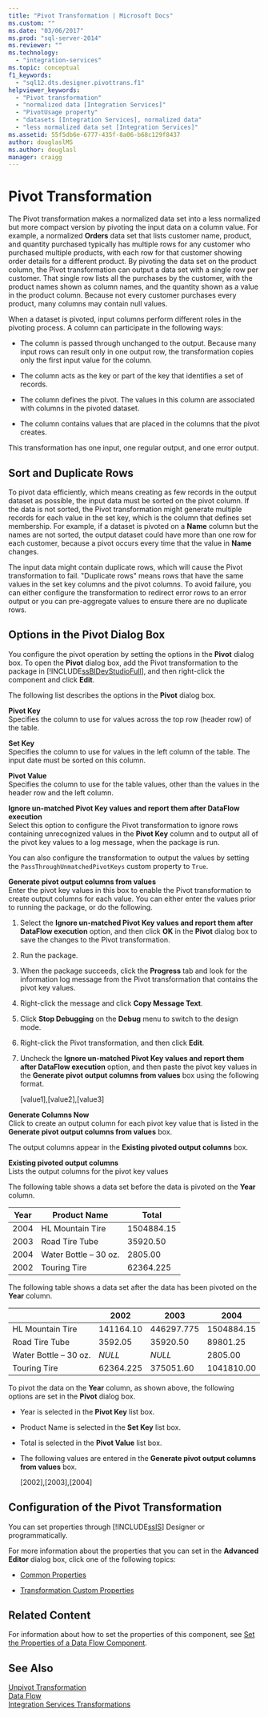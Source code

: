 ```yaml
---
title: "Pivot Transformation | Microsoft Docs"
ms.custom: ""
ms.date: "03/06/2017"
ms.prod: "sql-server-2014"
ms.reviewer: ""
ms.technology: 
  - "integration-services"
ms.topic: conceptual
f1_keywords: 
  - "sql12.dts.designer.pivottrans.f1"
helpviewer_keywords: 
  - "Pivot transformation"
  - "normalized data [Integration Services]"
  - "PivotUsage property"
  - "datasets [Integration Services], normalized data"
  - "less normalized data set [Integration Services]"
ms.assetid: 55f5db6e-6777-435f-8a06-b68c129f8437
author: douglaslMS
ms.author: douglasl
manager: craigg
---
```

# Pivot Transformation
  The Pivot transformation makes a normalized data set into a less normalized but more compact version by pivoting the input data on a column value. For example, a normalized **Orders** data set that lists customer name, product, and quantity purchased typically has multiple rows for any customer who purchased multiple products, with each row for that customer showing order details for a different product. By pivoting the data set on the product column, the Pivot transformation can output a data set with a single row per customer. That single row lists all the purchases by the customer, with the product names shown as column names, and the quantity shown as a value in the product column. Because not every customer purchases every product, many columns may contain null values.  
  
 When a dataset is pivoted, input columns perform different roles in the pivoting process. A column can participate in the following ways:  
  
-   The column is passed through unchanged to the output. Because many input rows can result only in one output row, the transformation copies only the first input value for the column.  
  
-   The column acts as the key or part of the key that identifies a set of records.  
  
-   The column defines the pivot. The values in this column are associated with columns in the pivoted dataset.  
  
-   The column contains values that are placed in the columns that the pivot creates.  
  
 This transformation has one input, one regular output, and one error output.  
  
## Sort and Duplicate Rows  
 To pivot data efficiently, which means creating as few records in the output dataset as possible, the input data must be sorted on the pivot column. If the data is not sorted, the Pivot transformation might generate multiple records for each value in the set key, which is the column that defines set membership. For example, if a dataset is pivoted on a **Name** column but the names are not sorted, the output dataset could have more than one row for each customer, because a pivot occurs every time that the value in **Name** changes.  
  
 The input data might contain duplicate rows, which will cause the Pivot transformation to fail. "Duplicate rows" means rows that have the same values in the set key columns and the pivot columns. To avoid failure, you can either configure the transformation to redirect error rows to an error output or you can pre-aggregate values to ensure there are no duplicate rows.  
  
##  <a name="options"></a> Options in the Pivot Dialog Box  
 You configure the pivot operation by setting the options in the **Pivot** dialog box. To open the **Pivot** dialog box, add the Pivot transformation to the package in [!INCLUDE[ssBIDevStudioFull](../../../includes/ssbidevstudiofull-md.md)], and then right-click the component and click **Edit**.  
  
 The following list describes the options in the **Pivot** dialog box.  
  
 **Pivot Key**  
 Specifies the column to use for values across the top row (header row) of the table.  
  
 **Set Key**  
 Specifies the column to use for values in the left column of the table. The input date must be sorted on this column.  
  
 **Pivot Value**  
 Specifies the column to use for the table values, other than the values in the header row and the left column.  
  
 **Ignore un-matched Pivot Key values and report them after DataFlow execution**  
 Select this option to configure the Pivot transformation to ignore rows containing unrecognized values in the **Pivot Key** column and to output all of the pivot key values to a log message, when the package is run.  
  
 You can also configure the transformation to output the values by setting the `PassThroughUnmatchedPivotKeys` custom property to `True`.  
  
 **Generate pivot output columns from values**  
 Enter the pivot key values in this box to enable the Pivot transformation to create output columns for each value. You can either enter the values prior to running the package, or do the following.  
  
1.  Select the **Ignore un-matched Pivot Key values and report them after DataFlow execution** option, and then click **OK** in the **Pivot** dialog box to save the changes to the Pivot transformation.  
  
2.  Run the package.  
  
3.  When the package succeeds, click the **Progress** tab and look for the information log message from the Pivot transformation that contains the pivot key values.  
  
4.  Right-click the message and click **Copy Message Text**.  
  
5.  Click **Stop Debugging** on the **Debug** menu to switch to the design mode.  
  
6.  Right-click the Pivot transformation, and then click **Edit**.  
  
7.  Uncheck the **Ignore un-matched Pivot Key values and report them after DataFlow execution** option, and then paste the pivot key values in the **Generate pivot output columns from values** box using the following format.  
  
     [value1],[value2],[value3]  
  
 **Generate Columns Now**  
 Click to create an output column for each pivot key value that is listed in the **Generate pivot output columns from values** box.  
  
 The output columns appear in the **Existing pivoted output columns** box.  
  
 **Existing pivoted output columns**  
 Lists the output columns for the pivot key values  
  
 The following table shows a data set before the data is pivoted on the **Year** column.  
  
|Year|Product Name|Total|  
|----------|------------------|-----------|  
|2004|HL Mountain Tire|1504884.15|  
|2003|Road Tire Tube|35920.50|  
|2004|Water Bottle – 30 oz.|2805.00|  
|2002|Touring Tire|62364.225|  
  
 The following table shows a data set after the data has been pivoted on the **Year** column.  
  
||2002|2003|2004|  
|-|----------|----------|----------|  
|HL Mountain Tire|141164.10|446297.775|1504884.15|  
|Road Tire Tube|3592.05|35920.50|89801.25|  
|Water Bottle – 30 oz.|*NULL*|*NULL*|2805.00|  
|Touring Tire|62364.225|375051.60|1041810.00|  
  
 To pivot the data on the **Year** column, as shown above, the following options are set in the **Pivot** dialog box.  
  
-   Year is selected in the **Pivot Key** list box.  
  
-   Product Name is selected in the **Set Key** list box.  
  
-   Total is selected in the **Pivot Value** list box.  
  
-   The following values are entered in the **Generate pivot output columns from values** box.  
  
     [2002],[2003],[2004]  
  
## Configuration of the Pivot Transformation  
 You can set properties through [!INCLUDE[ssIS](../../../includes/ssis-md.md)] Designer or programmatically.  
  
 For more information about the properties that you can set in the **Advanced Editor** dialog box, click one of the following topics:  
  
-   [Common Properties](../../common-properties.md)  
  
-   [Transformation Custom Properties](transformation-custom-properties.md)  
  
## Related Content  
 For information about how to set the properties of this component, see [Set the Properties of a Data Flow Component](../set-the-properties-of-a-data-flow-component.md).  
  
## See Also  
 [Unpivot Transformation](pivot-transformation.md)   
 [Data Flow](../data-flow.md)   
 [Integration Services Transformations](integration-services-transformations.md)  
  
  
